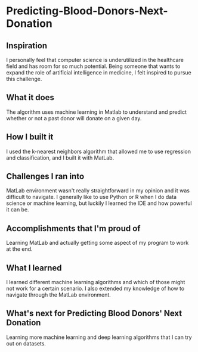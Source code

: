 # Predicting-Blood-Donors-Next-Donation

## Inspiration

I personally feel that computer science is underutilized in the healthcare field and has room for so much potential. Being someone that wants to expand the role of artificial intelligence in medicine, I felt inspired to pursue this challenge.

## What it does

The algorithm uses machine learning in Matlab to understand and predict whether or not a past donor will donate on a given day.

## How I built it

I used the k-nearest neighbors algorithm that allowed me to use regression and classification, and I built it with MatLab.

## Challenges I ran into

MatLab environment wasn't really straightforward in my opinion and it was difficult to navigate. I generally like to use Python or R when I do data science or machine learning, but luckily I learned the IDE and how powerful it can be.

## Accomplishments that I'm proud of

Learning MatLab and actually getting some aspect of my program to work at the end.

## What I learned

I learned different machine learning algorithms and which of those might not work for a certain scenario. I also extended my knowledge of how to navigate through the MatLab environment.

## What's next for Predicting Blood Donors' Next Donation

Learning more machine learning and deep learning algorithms that I can try out on datasets.
